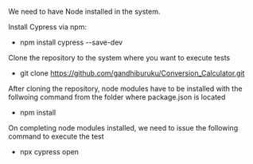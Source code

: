 We need to have Node installed in the system. 

Install Cypress via npm:
- npm install cypress --save-dev

Clone the repository to the system where you want to execute tests
- git clone https://github.com/gandhiburuku/Conversion_Calculator.git

After cloning the repository, node modules have to be installed with the follwoing command from the folder where package.json is located
- npm install

On completing node modules installed, we need to issue the following command to execute the test
- npx cypress open 


